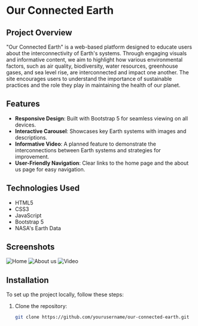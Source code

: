 # Our Connected Earth

## Project Overview
"Our Connected Earth" is a web-based platform designed to educate users about the interconnectivity of Earth's systems. Through engaging visuals and informative content, we aim to highlight how various environmental factors, such as air quality, biodiversity, water resources, greenhouse gases, and sea level rise, are interconnected and impact one another. The site encourages users to understand the importance of sustainable practices and the role they play in maintaining the health of our planet.

## Features
- **Responsive Design**: Built with Bootstrap 5 for seamless viewing on all devices.
- **Interactive Carousel**: Showcases key Earth systems with images and descriptions.
- **Informative Video**: A planned feature to demonstrate the interconnections between Earth systems and strategies for improvement.
- **User-Friendly Navigation**: Clear links to the home page and the about us page for easy navigation.

## Technologies Used
- HTML5
- CSS3
- JavaScript
- Bootstrap 5
- NASA's Earth Data

## Screenshots
![Home](assets/images/home.png)
![About us](assets/images/aboutus.png)
![Video](assets/images/video.png)


## Installation
To set up the project locally, follow these steps:
1. Clone the repository:
   ```bash
   git clone https://github.com/yourusername/our-connected-earth.git
